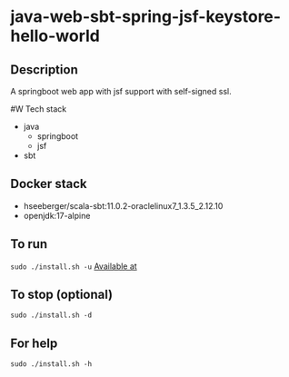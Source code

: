 # java-web-sbt-spring-jsf-keystore-hello-world

## Description
A springboot web app with jsf support with self-signed ssl.

#W Tech stack
- java
  - springboot
  - jsf
- sbt

## Docker stack
- hseeberger/scala-sbt:11.0.2-oraclelinux7_1.3.5_2.12.10
- openjdk:17-alpine

## To run
`sudo ./install.sh -u`
[Available at](https://localhost)

## To stop (optional)
`sudo ./install.sh -d`

## For help
`sudo ./install.sh -h`
